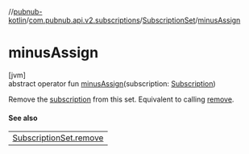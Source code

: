 //[pubnub-kotlin](../../../index.md)/[com.pubnub.api.v2.subscriptions](../index.md)/[SubscriptionSet](index.md)/[minusAssign](minus-assign.md)

# minusAssign

[jvm]\
abstract operator fun [minusAssign](minus-assign.md)(subscription: [Subscription](../-subscription/index.md))

Remove the [subscription](minus-assign.md) from this set. Equivalent to calling [remove](../../../../pubnub-gson/com.pubnub.api.v2.subscriptions/-subscription-set/remove.md).

#### See also

| |
|---|
| [SubscriptionSet.remove](../../../../pubnub-gson/com.pubnub.api.v2.subscriptions/-subscription-set/remove.md) |
